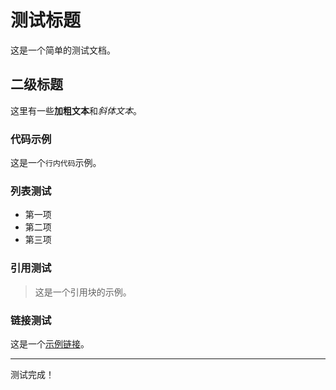 # 测试标题

这是一个简单的测试文档。

## 二级标题

这里有一些**加粗文本**和*斜体文本*。

### 代码示例

这是一个`行内代码`示例。

### 列表测试

- 第一项
- 第二项
- 第三项

### 引用测试

> 这是一个引用块的示例。

### 链接测试

这是一个[示例链接](https://example.com)。

---

测试完成！ 